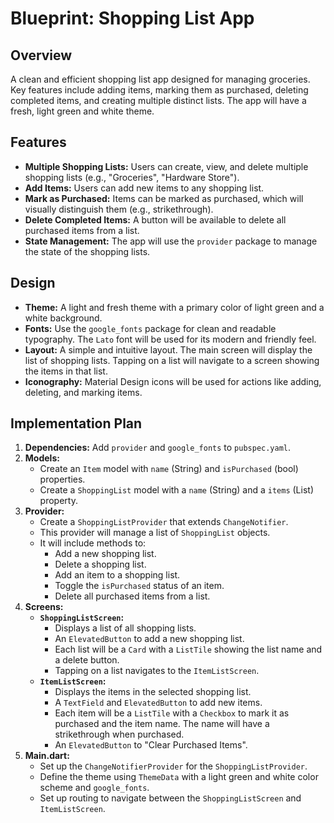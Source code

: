 # Blueprint: Shopping List App

## Overview

A clean and efficient shopping list app designed for managing groceries. Key features include adding items, marking them as purchased, deleting completed items, and creating multiple distinct lists. The app will have a fresh, light green and white theme.

## Features

*   **Multiple Shopping Lists:** Users can create, view, and delete multiple shopping lists (e.g., "Groceries", "Hardware Store").
*   **Add Items:** Users can add new items to any shopping list.
*   **Mark as Purchased:** Items can be marked as purchased, which will visually distinguish them (e.g., strikethrough).
*   **Delete Completed Items:** A button will be available to delete all purchased items from a list.
*   **State Management:** The app will use the `provider` package to manage the state of the shopping lists.

## Design

*   **Theme:** A light and fresh theme with a primary color of light green and a white background.
*   **Fonts:** Use the `google_fonts` package for clean and readable typography. The `Lato` font will be used for its modern and friendly feel.
*   **Layout:** A simple and intuitive layout. The main screen will display the list of shopping lists. Tapping on a list will navigate to a screen showing the items in that list.
*   **Iconography:** Material Design icons will be used for actions like adding, deleting, and marking items.

## Implementation Plan

1.  **Dependencies:** Add `provider` and `google_fonts` to `pubspec.yaml`.
2.  **Models:**
    *   Create an `Item` model with `name` (String) and `isPurchased` (bool) properties.
    *   Create a `ShoppingList` model with a `name` (String) and a `items` (List<Item>) property.
3.  **Provider:**
    *   Create a `ShoppingListProvider` that extends `ChangeNotifier`.
    *   This provider will manage a list of `ShoppingList` objects.
    *   It will include methods to:
        *   Add a new shopping list.
        *   Delete a shopping list.
        *   Add an item to a shopping list.
        *   Toggle the `isPurchased` status of an item.
        *   Delete all purchased items from a list.
4.  **Screens:**
    *   **`ShoppingListScreen`:**
        *   Displays a list of all shopping lists.
        *   An `ElevatedButton` to add a new shopping list.
        *   Each list will be a `Card` with a `ListTile` showing the list name and a delete button.
        *   Tapping on a list navigates to the `ItemListScreen`.
    *   **`ItemListScreen`:**
        *   Displays the items in the selected shopping list.
        *   A `TextField` and `ElevatedButton` to add new items.
        *   Each item will be a `ListTile` with a `Checkbox` to mark it as purchased and the item name. The name will have a strikethrough when purchased.
        *   An `ElevatedButton` to "Clear Purchased Items".
5.  **Main.dart:**
    *   Set up the `ChangeNotifierProvider` for the `ShoppingListProvider`.
    *   Define the theme using `ThemeData` with a light green and white color scheme and `google_fonts`.
    *   Set up routing to navigate between the `ShoppingListScreen` and `ItemListScreen`.
